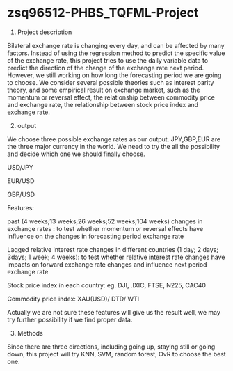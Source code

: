 # zsq96512-PHBS_TQFML-Project
1. Project description

Bilateral exchange rate is changing every day, and can be affected by many factors. Instead of using the regression method to predict the specific value of the exchange rate, this project tries to use the daily variable data to predict the direction of the change of the exchange rate next period. However, we still working on how long the forecasting period we are going to choose.
We consider several possible theories such as interest parity theory, and some empirical result on exchange market, such as the momentum or reversal effect, the relationship between commodity price and exchange rate, the relationship between stock price index and exchange rate.
 
2. output

We choose three possible exchange rates as our output. JPY,GBP,EUR are the three major currency in the world. We need to try the all the possibility and decide which one we should finally choose.

USD/JPY

EUR/USD

GBP/USD

Features:

past (4 weeks;13 weeks;26 weeks;52 weeks;104 weeks) changes in exchange rates : to test whether momentum or reversal effects have influence on the changes in forecasting period exchange rate

Lagged relative interest rate changes in different countries (1 day; 2 days; 3days; 1 week; 4 weeks): to test whether relative interest rate changes have impacts on forward exchange rate changes and influence next period exchange rate

Stock price index in each country: eg. DJI, .IXIC, FTSE, N225, CAC40

Commodity price index: XAU(USD)/ DTD/ WTI

Actually we are not sure these features will give us the result well, we may try further possibility if we find proper data.


3. Methods

Since there are three directions, including going up, staying still or going down, this project will try KNN, SVM, random forest, OvR to choose the best one.
